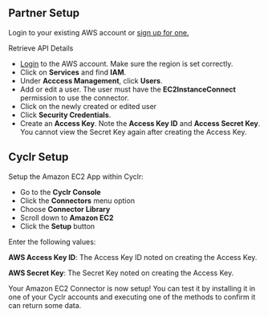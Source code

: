 
<section class="setup partner" markdown="1">

## Partner Setup

<div class="section-content" markdown="1">

Login to your existing AWS account or [sign up for one.](https://aws.amazon.com/)

Retrieve API Details

- [Login](https://console.aws.amazon.com/console/home) to the AWS account. Make sure the region is set correctly.
- Click on **Services** and find  **IAM**.
- Under **Acccess Management**, click **Users**.
- Add or edit a user. The user must have the **EC2InstanceConnect** permission to use the connector.
- Click on the newly created or edited user
- Click **Security Credentials**. 
- Create an **Access Key**. Note the **Access Key ID** and **Access Secret Key**. You cannot view the Secret Key again after creating the Access Key.

</div>

</section>

<section class="setup cyclr" markdown="1">

## Cyclr Setup

<div class="section-content" markdown="1">

Setup the Amazon EC2 App within Cyclr:

- Go to the **Cyclr Console**
- Click the **Connectors** menu option
- Choose **Connector Library**
- Scroll down to **Amazon EC2**
- Click the **Setup** button

Enter the following values:

**AWS Access Key ID**: The Access Key ID noted on creating the Access Key.

**AWS Secret Key**:  The Secret Key noted on creating the Access Key. 

</div>


Your Amazon EC2 Connector is now setup! You can test it by installing it in one of your Cyclr accounts and executing one of the methods to confirm it can return some data.

</section>